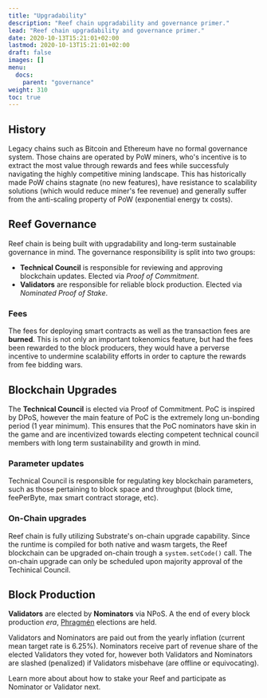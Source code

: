 ```yaml
---
title: "Upgradability"
description: "Reef chain upgradability and governance primer."
lead: "Reef chain upgradability and governance primer."
date: 2020-10-13T15:21:01+02:00
lastmod: 2020-10-13T15:21:01+02:00
draft: false
images: []
menu:
  docs:
    parent: "governance"
weight: 310
toc: true
---
```


## History
Legacy chains such as Bitcoin and Ethereum have no formal governance system. Those chains are operated by PoW miners, who's incentive is to extract the most value through rewards and fees while successfuly navigating the highly competitive mining landscape. This has historically made PoW chains stagnate (no new features), have resistance to scalability solutions (which would reduce miner's fee revenue) and generally suffer from the anti-scaling property of PoW (exponential energy tx costs).

## Reef Governance
Reef chain is being built with upgradability and long-term sustainable governance in mind. The governance responsibility is split into two groups:
 - **Technical Council** is responsible for reviewing and approving blockchain updates. Elected via *Proof of Commitment*.
 - **Validators** are responsible for reliable block production. Elected via *Nominated Proof of Stake*.

### Fees
The fees for deploying smart contracts as well as the transaction fees are **burned**. This is not only an important tokenomics feature, but had the fees been rewarded to the block producers, they would have a perverse incentive to undermine scalability efforts in order to capture the rewards from fee bidding wars.

## Blockchain Upgrades
The **Technical Council** is elected via Proof of Commitment. PoC is inspired by DPoS, however the main feature of PoC is the extremely long un-bonding period (1 year minimum). This ensures that the PoC nominators have skin in the game and are incentivized towards electing competent technical council members with long term sustainability and growth in mind.

### Parameter updates
Technical Council is responsible for regulating key blockchain parameters, such as those pertaining to block space and throughput (block time, feePerByte, max smart contract storage, etc).

### On-Chain upgrades
Reef chain is fully utilizing Substrate's on-chain upgrade capability. Since the runtime is compiled for both native and wasm targets,
the Reef blockchain can be upgraded on-chain trough a `system.setCode()` call.
The on-chain upgrade can only be scheduled upon majority approval of the Techinical Council.

## Block Production
**Validators** are elected by **Nominators** via NPoS. A the end of every block production *era*, [Phragmén](https://wiki.polkadot.network/docs/en/learn-phragmen#weighted-phragm%C3%A9n) elections are held.

Validators and Nominators are paid out from the yearly inflation (current mean target rate is 6.25%). Nominators receive part of revenue share of the elected Validators they voted for, however both Validators and Nominators are slashed (penalized) if Validators misbehave (are offline or equivocating).

Learn more about about how to stake your Reef and participate as Nominator or Validator next.

